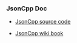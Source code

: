 ### JsonCpp Doc ###

* [JsonCpp source code](https://github.com/open-source-parsers/jsoncpp)

* [JsonCpp wiki book](https://en.wikibooks.org/wiki/JsonCpp)

